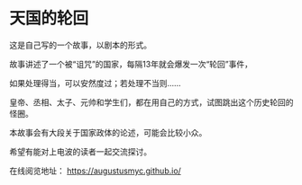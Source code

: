 # 天国的轮回
这是自己写的一个故事，以剧本的形式。

故事讲述了一个被“诅咒”的国家，每隔13年就会爆发一次“轮回”事件，

如果处理得当，可以安然度过；若处理不当则……

皇帝、丞相、太子、元帅和学生们，都在用自己的方式，试图跳出这个历史轮回的怪圈。

本故事会有大段关于国家政体的论述，可能会比较小众。

希望有能对上电波的读者一起交流探讨。

在线阅览地址： https://augustusmyc.github.io/
